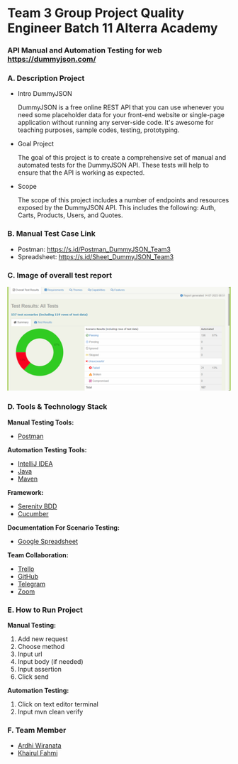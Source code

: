 # Team 3 Group Project Quality Engineer Batch 11 Alterra Academy
### API Manual and Automation Testing for web https://dummyjson.com/

### A. Description Project
- Intro DummyJSON

  DummyJSON is a free online REST API that you can use whenever you need some placeholder data for your front-end website or single-page application without running any server-side code. It's awesome for teaching purposes, sample codes, testing, prototyping.

- Goal Project

  The goal of this project is to create a comprehensive set of manual and automated tests for the DummyJSON API. These tests will help to ensure that the API is working as expected.
  
- Scope

  The scope of this project includes a number of endpoints and resources exposed by the DummyJSON API. This includes the following: Auth, Carts, Products, Users, and Quotes.
  
### B. Manual Test Case Link
- Postman: https://s.id/Postman_DummyJSON_Team3
- Spreadsheet: https://s.id/Sheet_DummyJSON_Team3
  
### C. Image of overall test report
![alt text](https://github.com/Ardhi1102/ALTA-QE11-Team3-DummyJSON/blob/master/Report%201.png?raw=true)

### D. Tools & Technology Stack

**Manual Testing Tools:**
- [Postman](https://www.postman.com/)

**Automation Testing Tools:**
- [IntelliJ IDEA](https://www.jetbrains.com/idea/)
- [Java](https://www.java.com/)
- [Maven](https://maven.apache.org/)

**Framework:**
- [Serenity BDD](https://serenity-bdd.info/)
- [Cucumber](https://cucumber.io/)

**Documentation For Scenario Testing:** 
- [Google Spreadsheet](https://www.google.com/sheets/about/)

**Team Collaboration:**
- [Trello](https://trello.com/)
- [GitHub](https://github.com/)
- [Telegram](https://web.telegram.org/)
- [Zoom](https://zoom.us/)

### E. How to Run Project
**Manual Testing:**
1. Add new request
2. Choose method
3. Input url
4. Input body (if needed)
5. Input assertion
6. Click send
   
**Automation Testing:**
1. Click on text editor terminal
2. Input mvn clean verify
   
### F. Team Member
- [Ardhi Wiranata](https://github.com/Ardhi1102)
- [Khairul Fahmi](https://github.com/sultanjoss)
